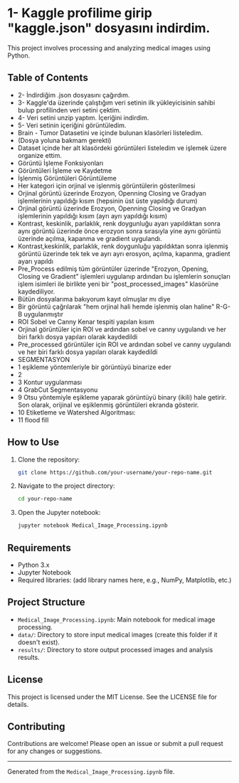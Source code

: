 # 1- Kaggle profilime girip "kaggle.json" dosyasını indirdim.

This project involves processing and analyzing medical images using Python.

## Table of Contents

- 2- İndirdiğim .json dosyasını çağırdım.
- 3- Kaggle'da üzerinde çalıştığım veri setinin ilk yükleyicisinin sahibi bulup profilinden veri setini çektim.
- 4- Veri setini unzip yaptım. İçeriğini indirdim.
- 5- Veri setinin içeriğini görüntüledim.
- Brain - Tumor Datasetini ve içinde bulunan klasörleri listeledim.
- (Dosya yoluna bakmam gerekti)
- Dataset içinde her alt klasördeki görüntüleri listeledim ve işlemek üzere organize ettim.
- Görüntü İşleme Fonksiyonları
- Görüntüleri İşleme ve Kaydetme
- İşlenmiş Görüntüleri Görüntüleme
- Her kategori için orjinal ve işlenmiş görüntülerin gösterilmesi
- Orjinal görüntü üzerinde Erozyon, Openning Closing ve Gradyan işlemlerinin yapıldığı kısım (hepsinin üst üste yapıldığı durum)
- Orjinal görüntü üzerinde Erozyon, Openning Closing ve Gradyan işlemlerinin yapıldığı kısım (ayrı ayrı yapıldığı kısım)
- Kontrast, keskinlik, parlaklık, renk doygunluğu ayarı yapıldıktan sonra aynı görüntü üzerinde önce erozyon sonra sırasıyla yine aynı görüntü üzerinde açılma, kapanma ve gradient uygulandı.
- Kontrast,keskinlik, parlaklık, renk doygunluğu yapıldıktan sonra işlenmiş görüntü üzerinde tek tek ve ayrı ayrı erosyon, açılma, kapanma, gradient ayarı yapıldı
- Pre_Process edilmiş tüm görüntüler üzerinde "Erozyon, Opening, Closing ve Gradient" işlemleri uygulanıp ardından bu işlemlerin sonuçları işlem isimleri ile birlikte yeni bir "post_processed_images" klasörüne kaydediliyor.
- Bütün dosyalarıma bakıyorum kayıt olmuşlar mı diye
- Bir görüntü çağrılarak "hem orjinal hali hemde  işlenmiş olan haline" R-G-B uygulanmıştır
- ROI Sobel ve Canny Kenar tespiti yapılan kısım
- Orjinal görüntüler için ROI ve ardından sobel ve canny uygulandı ve her biri farklı dosya yapıları olarak kaydedildi
- Pre_processed görüntüler için ROI ve ardından sobel ve canny uygulandı ve her biri farklı dosya yapıları olarak kaydedildi
- SEGMENTASYON
- 1 eşikleme yöntemleriyle bir görüntüyü binarize eder
- 2
- 3 Kontur uygulanması
- 4 GrabCut Segmentasyonu
- 9 Otsu yöntemiyle eşikleme yaparak görüntüyü binary (ikili) hale getirir. Son olarak, orijinal ve eşiklenmiş görüntüleri ekranda gösterir.
- 10 Etiketleme ve Watershed Algoritması:
- 11  flood fill

## How to Use

1. Clone the repository:
    ```bash
    git clone https://github.com/your-username/your-repo-name.git
    ```
2. Navigate to the project directory:
    ```bash
    cd your-repo-name
    ```
3. Open the Jupyter notebook:
    ```bash
    jupyter notebook Medical_Image_Processing.ipynb
    ```

## Requirements

- Python 3.x
- Jupyter Notebook
- Required libraries: (add library names here, e.g., NumPy, Matplotlib, etc.)

## Project Structure

- `Medical_Image_Processing.ipynb`: Main notebook for medical image processing.
- `data/`: Directory to store input medical images (create this folder if it doesn't exist).
- `results/`: Directory to store output processed images and analysis results.

## License

This project is licensed under the MIT License. See the LICENSE file for details.

## Contributing

Contributions are welcome! Please open an issue or submit a pull request for any changes or suggestions.

---

Generated from the `Medical_Image_Processing.ipynb` file.
